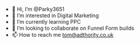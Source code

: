 - 👋 Hi, I’m @Parky3651
- 👀 I’m interested in Digital Marketing 
- 🌱 I’m currently learning PPC
- 💞️ I’m looking to collaborate on Funnel Form builds 
- 📫 How to reach me tom@adthority.co.uk

<!---
Parky3651/Parky3651 is a ✨ special ✨ repository because its `README.md` (this file) appears on your GitHub profile.
You can click the Preview link to take a look at your changes.
--->
